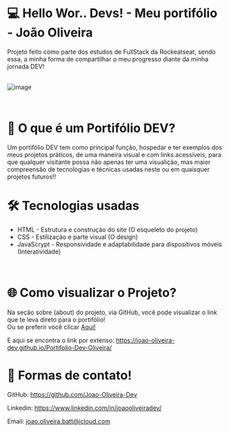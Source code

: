 <h1> 💻 Hello Wor.. Devs! - Meu portifólio - João Oliveira </h1> 
Projeto feito como parte dos estudos de FullStack da Rockeatseat, sendo essa, a minha forma de compartilhar o meu progresso diante da minha jornada DEV!

<br> 

<br>

![image](https://github.com/user-attachments/assets/52f4d060-40ca-4a8e-a5a6-da450ae9a769)

<br>

<h1> 📄 O que é um Portifólio DEV? </h1>
Um portifólio DEV tem como principal função, hospedar e ter exemplos dos meus projetos práticos, de uma maneira visual e com links acessíveis, para que qualquer visitante possa 
não apenas ter uma visualição, mas maior compreensão de tecnologias e técnicas usadas neste ou em quaisquer projetos futuros!!

<br>

<h1> 🛠️ Tecnologias usadas </h1>

 <ul> 
  <li> HTML - Estrutura e construção do site (O esqueleto do projeto) </li>
  <li> CSS - Estilização e parte visual (O design) </li>
  <li> JavaScrypt - Responsividade e adaptabilidade para dispositivos móveis (Interatividade) </li>
</ul>

<br> 

<h1> 🌐 Como visualizar o Projeto? </h1> 

 Na seção sobre (about) do projeto, via GitHub, você pode visualizar o link que te leva direto para o portifólio! 
<br>
 Ou se preferir você clicar <a href="https://joao-oliveira-dev.github.io/Portifolio-Dev-Oliveira/">Aqui!</a>

 E aqui se encontra o link por extenso: https://joao-oliveira-dev.github.io/Portifolio-Dev-Oliveira/
<br>

<h1> 📩 Formas de contato! </h1>

GitHub: https://github.com/Joao-Oliveira-Dev

Linkedin: https://www.linkedin.com/in/joaooliveiradev/

Email: joao.oliveira.batt@icloud.com

